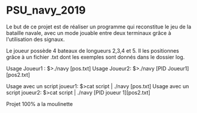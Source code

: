 # PSU_navy_2019

Le but de ce projet est de réaliser un programme qui reconstitue le jeu de la bataille navale, avec un mode jouable entre deux terminaux grâce à l'utilisation des signaux.

Le joueur possède 4 bateaux de longueurs 2,3,4 et 5. Il les positionnes grâce à un fichier .txt dont les exemples sont donnés dans le dossier log.

Usage Joueur1 : $>./navy [pos.txt]
Usage Joueur2: $>./navy [PID Joueur1] [pos2.txt]

Usage avec un script joueur1: $>cat script | ./navy [pos.txt]
Usage avec un script joueur2: $>cat script | ./navy [PID joueur 1][pos2.txt]

Projet 100% a la moulinette

